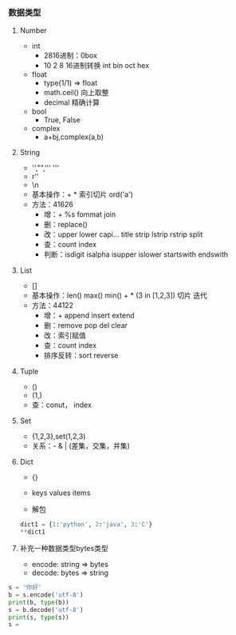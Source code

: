 ### 数据类型
1. Number
    * int
        * 2816进制：0box
        * 10 2 8 16进制转换 int bin oct hex
    * float
        * type(1/1) => float
        * math.ceil() 向上取整
        * decimal 精确计算
    * bool
        * True, False
    * complex
        * a+bj,complex(a,b)

2. String
    * '',"",''' '''
    * r''
    * \n
    * 基本操作：+ * 索引切片 ord('a')
    * 方法：41626
        * 增：+ %s fommat join
        * 删：replace()
        * 改：upper lower capi... title strip lstrip rstrip split
        * 查：count index
        * 判断：isdigit isalpha isupper islower startswith endswith
3. List
    * []
    * 基本操作：len() max() min() + * (3 in [1,2,3]) 切片 迭代
    * 方法：44122
        * 增：+ append insert extend
        * 删：remove pop del clear
        * 改：索引赋值
        * 查：count index
        * 排序反转：sort reverse
4. Tuple
    * ()
    * (1,)
    * 查：conut， index
5. Set
    * {1,2,3},set(1,2,3)
    * 关系：- & |   (差集，交集，并集)
6. Dict
    * {}
    * keys values items
    
    * 解包
    ```python
    dict1 = {1:'python', 2:'java', 3:'C'}
    **dict1
    ```

7. 补充一种数据类型bytes类型
    * encode: string => bytes
    * decode: bytes => string

```python
s = '你好'
b = s.encode('utf-8')
print(b, type(b))
s = b.decode('utf-8')
print(s, type(s))
s = 
```